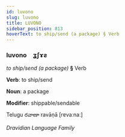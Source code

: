 ```yaml
---
id: luvono
slug: luvono
title: LUVONO
sidebar_position: 813
hoverText: to ship/send (a package) § Verb
---
```


### luvono&emsp;<span kind="abugida">ʓʃɤƨ</span>

*to ship/send (a package)* **§** Verb

**Verb**: to ship/send

**Noun**: a package

**Modifier**: shippable/sendable

Telugu రవాణా ravāṇā [rɐvaːnaː]

*Dravidian Language Family*